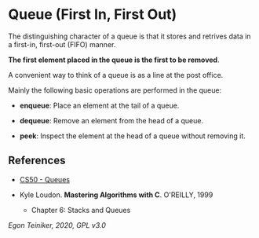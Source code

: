 # Queue (First In, First Out)

The distinguishing character of a queue is that it stores and retrives data in a 
first-in, first-out (FIFO) manner.

**The first element placed in the queue is the first to be removed**.

A convenient way to think of a queue is as a line at the post office.

Mainly the following basic operations are performed in the queue:
* **enqueue**: Place an element at the tail of a queue. 

* **dequeue**: Remove an element from the head of a queue. 

* **peek**: Inspect the element at the head of a queue without removing it.


## References
* [CS50 - Queues](https://youtu.be/3TmUv1uS92s)

* Kyle Loudon. **Mastering Algorithms with C**. O'REILLY, 1999
    * Chapter 6: Stacks and Queues      
 
*Egon Teiniker, 2020, GPL v3.0* 